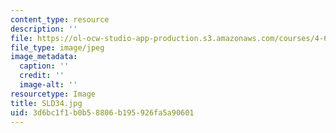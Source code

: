 ```yaml
---
content_type: resource
description: ''
file: https://ol-ocw-studio-app-production.s3.amazonaws.com/courses/4-614-religious-architecture-and-islamic-cultures-fall-2002/3d6bc1f1b0b58806b195926fa5a90601_SLD34.jpg
file_type: image/jpeg
image_metadata:
  caption: ''
  credit: ''
  image-alt: ''
resourcetype: Image
title: SLD34.jpg
uid: 3d6bc1f1-b0b5-8806-b195-926fa5a90601
---
```

